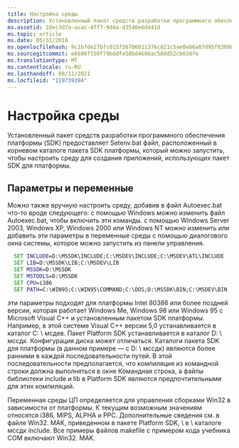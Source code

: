 ```yaml
---
title: Настройка среды
description: Установленный пакет средств разработки программного обеспечения платформы (SDK) предоставляет Setenv.bat файл, расположенный в корневом каталоге пакета SDK платформы, который можно запустить, чтобы настроить среду для создания приложений, использующих пакет SDK для платформы.
ms.assetid: 2dec3d7a-acac-4ff7-9d4a-d3540e6d441d
ms.topic: article
ms.date: 05/31/2018
ms.openlocfilehash: 9c1b7de27bfc015726786011376c821c5ae0e86a07d95f03098ed376dd022cca
ms.sourcegitcommit: e6600f550f79bddfe58bd4696ac50dd52cb03d7e
ms.translationtype: MT
ms.contentlocale: ru-RU
ms.lasthandoff: 08/11/2021
ms.locfileid: "119739394"
---
```

# <a name="environment-setup"></a>Настройка среды

Установленный пакет средств разработки программного обеспечения платформы (SDK) предоставляет Setenv.bat файл, расположенный в корневом каталоге пакета SDK платформы, который можно запустить, чтобы настроить среду для создания приложений, использующих пакет SDK для платформы.

## <a name="settings-and-variables"></a>Параметры и переменные

Можно также вручную настроить среду, добавив в файл Autoexec.bat что-то вроде следующего: с помощью Windows можно изменить файл Autoexec.bat, чтобы включить эти команды. с помощью Windows Server 2003, Windows XP, Windows 2000 или Windows NT можно изменить или добавить эти параметры в переменные среды с помощью диалогового окна системы, которое можно запустить из панели управления.


```cmd
  SET INCLUDE=D:\MSSDK\INCLUDE;C:\MSDEV\INCLUDE;C:\MSDEV\ATL\INCLUDE
  SET LIB=D:\MSSDK\LIB;C:\MSDEV\LIB
  SET MSSDK=D:\MSSDK
  SET MSTOOLS=D:\MSSDK
  SET CPU=i386
  SET PATH=C:\WIN95;C:\WIN95\COMMAND;C:\DOS;D:\MSSDK\BIN;C:\MSDEV\BIN
```



эти параметры подходят для платформы Intel 80386 или более поздней версии, которая работает Windows Me, Windows 98 или Windows 95 с Microsoft Visual C++ и установленным пакетом SDK платформы. Например, в этой системе Visual C++ версии 5,0 устанавливается в каталог C: \\ мсдев. Пакет Platform SDK устанавливается в каталог D: \\ мссдк. Конфигурация диска может отличаться. Каталоги пакета SDK для платформы (в данном примере — с D: \\ мссдк) являются более ранними в каждой последовательности путей. В этой последовательности предполагается, что компиляция из командной строки должна выполняться в окне Командная строка, а файлы библиотеки include и lib в Platform SDK являются предпочтительными для этих компиляций.

Переменная среды ЦП определяется для управления сборками Win32 в зависимости от платформы. К текущим возможным значениям относятся i386, MIPS, ALPHA и PPC. Дополнительные сведения см. в файле Win32. MAK, приведенном в пакете Platform SDK, \\ в \\ каталоге мссдк include. Все примеры файлов makefile с примером кода учебника COM включают Win32. MAK.

 

 




